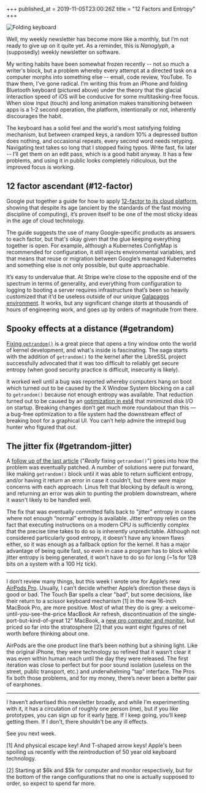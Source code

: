+++
published_at = 2019-11-05T23:00:26Z
title = "12 Factors and Entropy"
+++

![Folding keyboard](/assets/images/nanoglyphs/003-12-factors/folding-keyboard@2x.jpg)

Well, my weekly newsletter has become more like a monthly, but I’m not ready to give up on it quite yet. As a reminder, this is _Nanoglyph_, a (supposedly) weekly newsletter on software.

My writing habits have been somewhat frozen recently -- not so much a writer's block, but a problem whereby every attempt at a directed task on a computer morphs into something else -- email, code review, YouTube. To thaw them, I’ve gone radical. I’m writing this from an iPhone and folding Bluetooth keyboard (pictured above) under the theory that the glacial interaction speed of iOS will be conducive for some multitasking-free focus. When slow input (touch) and long animation makes transitioning between apps is a 1-2 second operation, the platform, intentionally or not, inherently discourages the habit.

The keyboard has a solid feel and the world's most satisfying folding mechanism, but between cramped keys, a random 10% a depressed button does nothing, and occasional repeats, every second word needs retyping. Navigating text takes so long that I stopped fixing typos. Write fast, fix later -- I’ll get them on an edit pass, which is a good habit anyway. It has a few problems, and using it in public looks completely ridiculous, but the improved focus is working.

## 12 factor ascendant (#12-factor)

Google put together a guide for how to apply [12-factor to its cloud platform](https://cloud.google.com/solutions/twelve-factor-app-development-on-gcp), showing that despite its age (ancient by the standards of the fast moving discipline of computing), it’s proven itself to be one of the most sticky ideas in the age of cloud technology.

The guide suggests the use of many Google-specific products as answers to each factor, but that's okay given that the glue keeping everything together is open. For example, although a Kubernetes ConfigMap is recommended for configuration, it still injects environmental variables, and that means that reuse or migration between Google’s managed Kubernetes and something else is not only possible, but quite approachable.

It’s easy to undervalue that. At Stripe we’re close to the opposite end of the spectrum in terms of generality, and everything from configuration to logging to booting a server requires infrastructure that’s been so heavily customized that it'd be useless outside of our unique [Galapagos environment](/aws-islands). It works, but any significant change _starts_ at thousands of hours of engineering work, and goes up by orders of magnitude from there.

## Spooky effects at a distance (#getrandom)

[Fixing `getrandom()`](https://lwn.net/Articles/800509/) is a great piece that opens a tiny window onto the world of kernel development, and what's inside is fascinating. The saga starts with the addition of `getrandom()` to the kernel after the LibreSSL project successfully advocated that it was too difficult to reliably get secure entropy (when good security practice is difficult, insecurity is likely).

It worked well until a bug was reported whereby computers hang on boot which turned out to be caused by the X Window System blocking on a call to `getrandom()` because not enough entropy was available. That reduction turned out to be caused by an [optimization in ext4](https://git.kernel.org/pub/scm/linux/kernel/git/torvalds/linux.git/commit/?id=b03755ad6f33b7b8cd7312a3596a2dbf496de6e7) that minimized disk I/O on startup. Breaking changes don’t get much more roundabout than this — a bug-free optimization to a file system had the downstream effect of breaking boot for a graphical UI. You can’t help admire the intrepid bug hunter who figured that out.

## The jitter fix (#getrandom-jitter)

A [follow up of the last article](https://lwn.net/Articles/802360/) ("_Really_ fixing `getrandom()`") goes into how the problem was eventually patched. A number of solutions were put forward, like making `getrandom()` block until it was able to return sufficient entropy, and/or having it return an error in case it couldn’t, but there were major concerns with each approach. Linus felt that blocking by default is wrong, and returning an error was akin to punting the problem downstream, where it wasn't likely to be handled well.

The fix that was eventually committed falls back to "jitter" entropy in cases where not enough “normal” entropy is available. Jitter entropy relies on the fact that executing instructions on a modern CPU is sufficiently complex that the precise time takes to do so is inherently unpredictable. Although not considered particularly good entropy, it doesn't have any known flaws either, so it was enough as a fallback option for the kernel. It has a major advantage of being quite fast, so even in case a program has to block while jitter entropy is being generated, it won’t have to do so for long (~1s for 128 bits on a system with a 100 Hz tick).

---

I don’t review many things, but this week I wrote one for Apple’s new [AirPods Pro](/fragments/airpods-pro). Usually, I can’t decide whether Apple’s direction these days is good or bad. The Touch Bar spells a clear "bad", but some decisions, like their return to a scissor keyboard mechanism [1] in the new 16-inch MacBook Pro, are more positive. Most of what they do is grey: a welcome-until-you-see-the-price MacBook Air refresh, discontinuation of the single-port-but-kind-of-great 12” MacBook, a [new pro computer and monitor](https://www.apple.com/mac-pro/), but priced so far into the stratosphere [2] that you want eight figures of net worth before thinking about one.

AirPods are the one product line that’s been nothing but a shining light. Like the original iPhone, they were technology so refined that it wasn’t clear it was even within human reach until the day they were released. The first iteration was close to perfect but for poor sound isolation (useless on the street, public transport, etc.) and underwhelming "tap" interface. The Pros fix both those problems, and for my money, there’s never been a better pair of earphones.

---

I haven’t advertised this newsletter broadly, and while I’m experimenting with it, it has a circulation of roughly one person (me), but if you like prototypes, you can sign up for it early [here](http://nanoglyph-signup.herokuapp.com). If I keep going, you’ll keep getting them. If I don't, there shouldn't be any ill effects.

See you next week.

[1] And physical escape key! And T-shaped arrow keys! Apple's been spoiling us recently with the reintroduction of 50 year old keyboard technology.

[2] Starting at $6k and $5k for computer and monitor respectively, but for the bottom of the range configurations that no one is actually supposed to order, so expect to spend far more.
